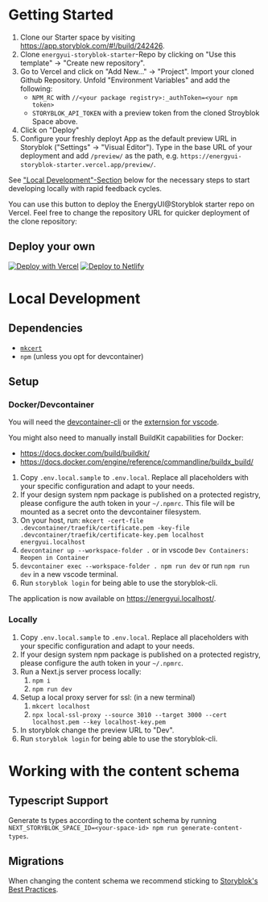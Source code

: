 # Getting Started

1. Clone our Starter space by visiting https://app.storyblok.com/#!/build/242426.
2. Clone `energyui-storyblok-starter`-Repo by clicking on "Use this template"
   -> "Create new repository".
3. Go to Vercel and click on "Add New..." -> "Project". Import your cloned
   Github Repository. Unfold "Environment Variables" and add the following:
   - `NPM_RC` with `//<your package registry>:_authToken=<your npm token>`
   - `STORYBLOK_API_TOKEN` with a preview token from the cloned Stroyblok
     Space above.
4. Click on "Deploy"
5. Configure your freshly deployt App as the default preview URL in Storyblok
   ("Settings" -> "Visual Editor"). Type in the base URL of your deployment and
   add `/preview/` as the path, e.g.
   `https://energyui-storyblok-starter.vercel.app/preview/`.

See ["Local Development"-Section](#local-development) below for the necessary steps to start developing locally with rapid feedback cycles.

You can use this button to deploy the EnergyUI@Storyblok starter repo on Vercel. Feel free to change the repository URL for quicker deployment of the clone repository:

## Deploy your own

[![Deploy with Vercel](https://vercel.com/button)](https://vercel.com/new/clone?repository-url=https%3A%2F%2Fgithub.com%2Ftaktsoft%2Fenergyui-storyblok-starter&env=NPM_RC,STORYBLOK_API_TOKEN&envDescription=NPM_RC%20must%20contain%20at%20least%20%60%2F%2Fgit.taktsoft.com%2Fapi%2Fv4%2Fprojects%2F378%2Fpackages%2Fnpm%2F%3A_authToken%3D%3Cyour%20npm%20token%3E%60)
[![Deploy to Netlify](https://www.netlify.com/img/deploy/button.svg)](https://app.netlify.com/start/deploy?repository=https://github.com/kickstartDS/storyblok-starter)

# Local Development

## Dependencies

- [`mkcert`](https://github.com/FiloSottile/mkcert#installation)
- `npm` (unless you opt for devcontainer)

## Setup

### Docker/Devcontainer

You will need the [devcontainer-cli](https://github.com/devcontainers/cli#npm-install)
or the [externsion for vscode](https://code.visualstudio.com/docs/devcontainers/containers#_installation).

You might also need to manually install BuildKit capabilities for Docker:

- https://docs.docker.com/build/buildkit/
- https://docs.docker.com/engine/reference/commandline/buildx_build/

1. Copy `.env.local.sample` to `.env.local`. Replace all placeholders with your
   specific configuration and adapt to your needs.
2. If your design system npm package is published on a protected registry,
   please configure the auth token in your `~/.npmrc`. This file will be mounted
   as a secret onto the devcontainer filesystem.
3. On your host, run: `mkcert -cert-file .devcontainer/traefik/certificate.pem -key-file .devcontainer/traefik/certificate-key.pem localhost energyui.localhost`
4. `devcontainer up --workspace-folder .` or in vscode `Dev Containers: Reopen in Container`
5. `devcontainer exec --workspace-folder . npm run dev` or run `npm run dev` in a new vscode terminal.
6. Run `storyblok login` for being able to use the storyblok-cli.

The application is now available on https://energyui.localhost/.

### Locally

1. Copy `.env.local.sample` to `.env.local`. Replace all placeholders with your
   specific configuration and adapt to your needs.
2. If your design system npm package is published on a protected registry,
   please configure the auth token in your `~/.npmrc`.
3. Run a Next.js server process locally:
   1. `npm i`
   2. `npm run dev`
4. Setup a local proxy server for ssl: (in a new terminal)
   1. `mkcert localhost`
   2. `npx local-ssl-proxy --source 3010 --target 3000 --cert localhost.pem --key localhost-key.pem`
5. In storyblok change the preview URL to "Dev".
6. Run `storyblok login` for being able to use the storyblok-cli.

# Working with the content schema

## Typescript Support

Generate ts types according to the content schema by running
`NEXT_STORYBLOK_SPACE_ID=<your-space-id> npm run generate-content-types`.

## Migrations

When changing the content schema we recommend sticking to [Storyblok's Best
Practices](https://www.storyblok.com/tp/storyblok-cli-best-practices#modify-blok-structure).
